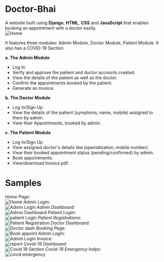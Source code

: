 # Doctor-Bhai
A website built using **Django**, **HTML**, **CSS** and **JavaScript** that enables booking an appointment with a doctor easily.
<br>
![Home](https://github.com/phreak1703007/Doctor-Bhai/assets/62479964/a3cdfe17-636d-4463-9127-bab460d86865)


It features three modules: Admin Module, Doctor Module, Patient Module.
It also has a COVID-19 Section.

**a. The Admin Module**
- Log In
- Verify and approve the patient and doctor accounts created.
- View the details of the patient as well as the doctor.
- Confirm the appointments booked by the patient.
- Generate an Invoice.

**b. The Doctor Module**
- Log In/Sign Up
- View the details of the patient (symptoms, name, mobile) assigned to them by admin.
- View their Appointments, booked by admin.

**c. The Patient Module**
- Log In/Sign Up
- View assigned doctor's details like (specialization, mobile number).
- View their booked appointment status (pending/confirmed) by admin.
- Book appointments.
- View/download Invoice pdf.

# Samples
*Home Page:*
<br>
![Home](https://github.com/phreak1703007/Doctor-Bhai/assets/62479964/ee8d5992-688a-437b-9a9e-9b77e43be4ce)
*Admin Login:*
<br>
![Admin Login](https://github.com/phreak1703007/Doctor-Bhai/assets/62479964/d0da579e-7b68-40a3-969f-740e53aeb9f4)
*Admin Dashboard:*
<br>
![Admin Dashboard](https://github.com/phreak1703007/Doctor-Bhai/assets/62479964/76fbe3d9-f7a1-4edf-989c-ff53dcb273f6)
*Patient Login:*
<br>
![patient Login](https://github.com/phreak1703007/Doctor-Bhai/assets/62479964/0e2a5837-b7f9-4a18-9dfd-a6c9a010fb9f)
*Patient Registrations:*
<br>![Patient Registration](https://github.com/phreak1703007/Doctor-Bhai/assets/62479964/00c6241b-3b5c-4956-acbe-e5a345506a19)
*Doctor Dashboard:*
<br>
![Doctor dash](https://github.com/phreak1703007/Doctor-Bhai/assets/62479964/11164d8c-5bc8-4e39-9425-634a973bff4c)
*Booking Page:*
<br>
![Book appoint](https://github.com/phreak1703007/Doctor-Bhai/assets/62479964/778fe3e3-7e98-484b-b42a-d7ad5bcab808)
*Admin Login:*
<br>
![Admin Login](https://github.com/phreak1703007/Doctor-Bhai/assets/62479964/79c29092-e9c9-4913-8c13-3cafce208228)
*Invoice:*
<br>
![report](https://github.com/phreak1703007/Doctor-Bhai/assets/62479964/dada6223-1bf8-405a-a1e1-a2c19d012101)
*Covid-19 Dashboard:*
<br>
![Covid 19 Section](https://github.com/phreak1703007/Doctor-Bhai/assets/62479964/3361cc88-947c-4999-b290-e02d1cd7124b)
*Covid-19 Emergency helps:*
<br>
![covid emergency](https://github.com/phreak1703007/Doctor-Bhai/assets/62479964/e4cdd85a-e715-4413-91ef-98dd686d96d6)







